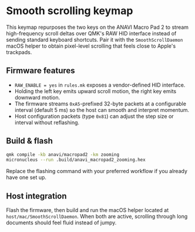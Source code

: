 # Smooth scrolling keymap

This keymap repurposes the two keys on the ANAVI Macro Pad 2 to stream high-frequency scroll deltas over QMK's RAW HID interface instead of sending standard keyboard shortcuts. Pair it with the `SmoothScrollDaemon` macOS helper to obtain pixel-level scrolling that feels close to Apple's trackpads.

## Firmware features

- `RAW_ENABLE = yes` in `rules.mk` exposes a vendor-defined HID interface.
- Holding the left key emits upward scroll motion, the right key emits downward motion.
- The firmware streams `0xA5`-prefixed 32-byte packets at a configurable interval (default 5 ms) so the host can smooth and interpret momentum.
- Host configuration packets (type `0x81`) can adjust the step size or interval without reflashing.

## Build & flash

```bash
qmk compile -kb anavi/macropad2 -km zooming
micronucleus --run .build/anavi_macropad2_zooming.hex
```

Replace the flashing command with your preferred workflow if you already have one set up.

## Host integration

Flash the firmware, then build and run the macOS helper located at `host/mac/SmoothScrollDaemon`. When both are active, scrolling through long documents should feel fluid instead of jumpy.
